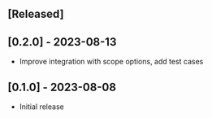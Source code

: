 ## [Released]

## [0.2.0] - 2023-08-13
- Improve integration with scope options, add test cases
## [0.1.0] - 2023-08-08
- Initial release

